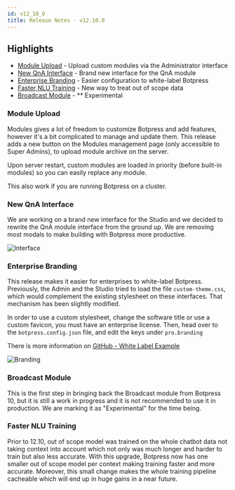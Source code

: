 ```yaml
---
id: v12_10_0
title: Release Notes - v12.10.0
---
```


## Highlights

- [Module Upload](#module-upload) - Upload custom modules via the Administrator interface
- [New QnA Interface](#new-qna-interface) - Brand new interface for the QnA module
- [Enterprise Branding](#enterprise-branding) - Easier configuration to white-label Botpress
- [Faster NLU Training](#faster-nlu-training) - New way to treat out of scope data
- [Broadcast Module](#broadcast-module) - \*\* Experimental

### Module Upload

Modules gives a lot of freedom to customize Botpress and add features, however it's a bit complicated to manage and update them. This release adds a new button on the Modules management page (only accessible to Super Admins), to upload module archive on the server.

Upon server restart, custom modules are loaded in priority (before built-in modules) so you can easily replace any module.

This also work if you are running Botpress on a cluster.

### New QnA Interface

We are working on a brand new interface for the Studio and we decided to rewrite the QnA module interface from the ground up. We are removing most modals to make building with Botpress more productive.

![Interface](/assets/qnaInterface.png)

### Enterprise Branding

This release makes it easier for enterprises to white-label Botpress. Previously, the Admin and the Studio tried to load the file `custom-theme.css`, which would complement the existing stylesheet on these interfaces. That mechanism has been slightly modified.

In order to use a custom stylesheet, change the software title or use a custom favicon, you must have an enterprise license. Then, head over to the `botpress.config.json` file, and edit the keys under `pro.branding`

There is more information on [GitHub - White Label Example](https://github.com/botpress/botpress/tree/master/examples/whitelabel)

![Branding](/assets/branding.png)

### Broadcast Module

This is the first step in bringing back the Broadcast module from Botpress 10, but it is still a work in progress and it is not recommended to use it in production. We are marking it as "Experimental" for the time being.

### Faster NLU Training

Prior to 12.10, out of scope model was trained on the whole chatbot data not taking context into account which not only was much longer and harder to train but also less accurate. With this upgrade, Botpress now has one smaller out of scope model per context making training faster and more accurate. Moreover, this small change makes the whole training pipeline cacheable which will end up in huge gains in a near future.
